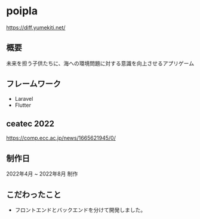 # poipla

https://diff.yumekiti.net/

## 概要
未来を担う子供たちに、海への環境問題に対する意識を向上させるアプリゲーム

## フレームワーク
- Laravel
- Flutter

## ceatec 2022
https://comp.ecc.ac.jp/news/1665621945/0/

## 制作日
2022年4月 ~ 2022年8月 制作

## こだわったこと
- フロントエンドとバックエンドを分けて開発しました。
